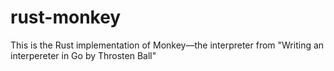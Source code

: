 # rust-monkey
This is the Rust implementation of Monkey––the interpreter from "Writing an interpereter in Go by Throsten Ball"